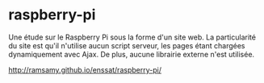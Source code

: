 raspberry-pi
============

Une étude sur le Raspberry Pi sous la forme d'un site web.
La particularité du site est qu'il n'utilise aucun script serveur, les pages étant chargées dynamiquement avec Ajax.
De plus, aucune librairie externe n'est utilisée.

<a href="http://ramsamy.github.io/enssat/raspberry-pi/">http://ramsamy.github.io/enssat/raspberry-pi/</a>
